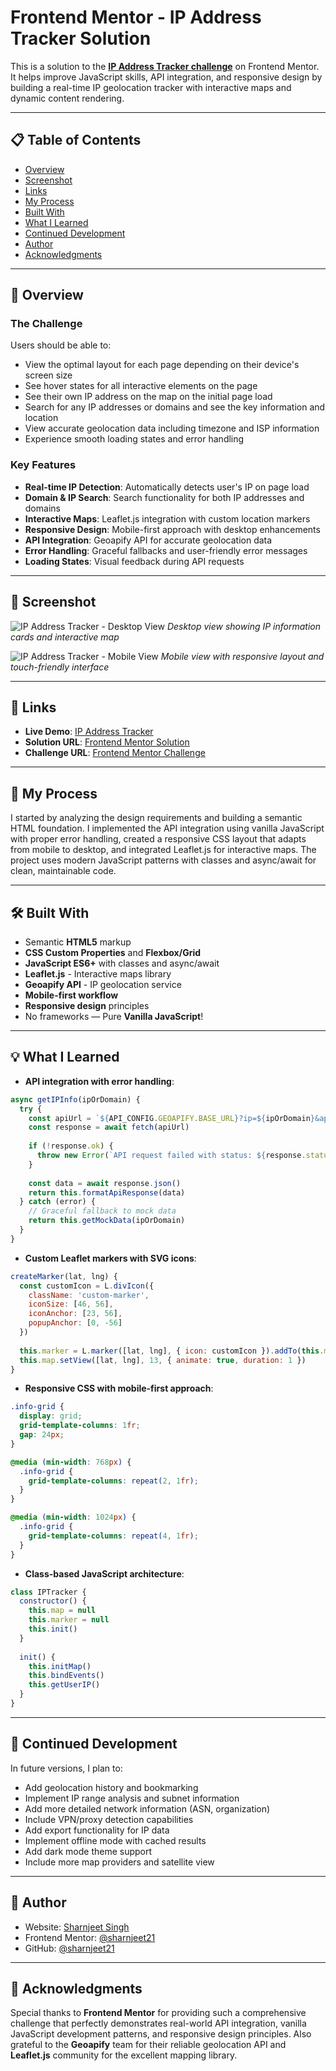 # Frontend Mentor - IP Address Tracker Solution

This is a solution to the **[IP Address Tracker challenge](https://www.frontendmentor.io/challenges/ip-address-tracker-I8-0yYAH0)** on Frontend Mentor. It helps improve JavaScript skills, API integration, and responsive design by building a real-time IP geolocation tracker with interactive maps and dynamic content rendering.

---

## 📋 Table of Contents

- [Overview](#overview)
- [Screenshot](#screenshot)
- [Links](#links)
- [My Process](#my-process)
- [Built With](#built-with)
- [What I Learned](#what-i-learned)
- [Continued Development](#continued-development)
- [Author](#author)
- [Acknowledgments](#acknowledgments)

---

## 🧐 Overview

### The Challenge

Users should be able to:

- View the optimal layout for each page depending on their device's screen size
- See hover states for all interactive elements on the page
- See their own IP address on the map on the initial page load
- Search for any IP addresses or domains and see the key information and location
- View accurate geolocation data including timezone and ISP information
- Experience smooth loading states and error handling

### Key Features

- **Real-time IP Detection**: Automatically detects user's IP on page load
- **Domain & IP Search**: Search functionality for both IP addresses and domains
- **Interactive Maps**: Leaflet.js integration with custom location markers
- **Responsive Design**: Mobile-first approach with desktop enhancements
- **API Integration**: Geoapify API for accurate geolocation data
- **Error Handling**: Graceful fallbacks and user-friendly error messages
- **Loading States**: Visual feedback during API requests

---

## 📸 Screenshot

![IP Address Tracker - Desktop View](./design/desktop-design.jpg)
*Desktop view showing IP information cards and interactive map*

![IP Address Tracker - Mobile View](./design/mobile-design.jpg)
*Mobile view with responsive layout and touch-friendly interface*

---

## 🔗 Links

- **Live Demo**: [IP Address Tracker](https://ip-address-tracker-initial.vercel.app/)
- **Solution URL**: [Frontend Mentor Solution](https://www.frontendmentor.io/solutions/ip-address-tracker-lv7fD_KK_e)
- **Challenge URL**: [Frontend Mentor Challenge](https://www.frontendmentor.io/challenges/ip-address-tracker-I8-0yYAH0)

---

## 🔨 My Process

I started by analyzing the design requirements and building a semantic HTML foundation. I implemented the API integration using vanilla JavaScript with proper error handling, created a responsive CSS layout that adapts from mobile to desktop, and integrated Leaflet.js for interactive maps. The project uses modern JavaScript patterns with classes and async/await for clean, maintainable code.

---

## 🛠️ Built With

- Semantic **HTML5** markup
- **CSS Custom Properties** and **Flexbox/Grid**
- **JavaScript ES6+** with classes and async/await
- **Leaflet.js** - Interactive maps library
- **Geoapify API** - IP geolocation service
- **Mobile-first workflow**
- **Responsive design** principles
- No frameworks — Pure **Vanilla JavaScript**!

---

## 💡 What I Learned

- **API integration with error handling**:
```javascript
async getIPInfo(ipOrDomain) {
  try {
    const apiUrl = `${API_CONFIG.GEOAPIFY.BASE_URL}?ip=${ipOrDomain}&apiKey=${API_CONFIG.GEOAPIFY.API_KEY}`
    const response = await fetch(apiUrl)
    
    if (!response.ok) {
      throw new Error(`API request failed with status: ${response.status}`)
    }
    
    const data = await response.json()
    return this.formatApiResponse(data)
  } catch (error) {
    // Graceful fallback to mock data
    return this.getMockData(ipOrDomain)
  }
}
```

- **Custom Leaflet markers with SVG icons**:
```javascript
createMarker(lat, lng) {
  const customIcon = L.divIcon({
    className: 'custom-marker',
    iconSize: [46, 56],
    iconAnchor: [23, 56],
    popupAnchor: [0, -56]
  })
  
  this.marker = L.marker([lat, lng], { icon: customIcon }).addTo(this.map)
  this.map.setView([lat, lng], 13, { animate: true, duration: 1 })
}
```

- **Responsive CSS with mobile-first approach**:
```css
.info-grid {
  display: grid;
  grid-template-columns: 1fr;
  gap: 24px;
}

@media (min-width: 768px) {
  .info-grid {
    grid-template-columns: repeat(2, 1fr);
  }
}

@media (min-width: 1024px) {
  .info-grid {
    grid-template-columns: repeat(4, 1fr);
  }
}
```

- **Class-based JavaScript architecture**:
```javascript
class IPTracker {
  constructor() {
    this.map = null
    this.marker = null
    this.init()
  }
  
  init() {
    this.initMap()
    this.bindEvents()
    this.getUserIP()
  }
}
```

---

## 🔁 Continued Development

In future versions, I plan to:

- Add geolocation history and bookmarking
- Implement IP range analysis and subnet information
- Add more detailed network information (ASN, organization)
- Include VPN/proxy detection capabilities
- Add export functionality for IP data
- Implement offline mode with cached results
- Add dark mode theme support
- Include more map providers and satellite view

---

## 👤 Author

- Website: [Sharnjeet Singh](https://sharn-portfolio.vercel.app/)
- Frontend Mentor: [@sharnjeet21](https://www.frontendmentor.io/profile/sharnjeet21)
- GitHub: [@sharnjeet21](https://github.com/sharnjeet21)

---

## 🙏 Acknowledgments

Special thanks to **Frontend Mentor** for providing such a comprehensive challenge that perfectly demonstrates real-world API integration, vanilla JavaScript development patterns, and responsive design principles. Also grateful to the **Geoapify** team for their reliable geolocation API and **Leaflet.js** community for the excellent mapping library.